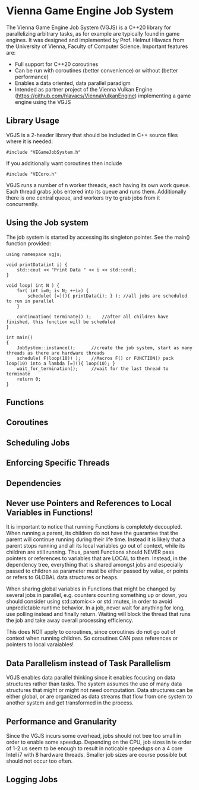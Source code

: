 # Vienna Game Engine Job System
The Vienna Game Engine Job System (VGJS) is a C++20 library for parallelizing arbitrary tasks, as for example are typically found in game engines. It was designed and implemented by Prof. Helmut Hlavacs from the University of Vienna, Faculty of Computer Science. Important features are:
* Full support for C++20 coroutines
* Can be run with coroutines (better convenience) or without (better performance)
* Enables a data oriented, data parallel paradigm
* Intended as partner project of the Vienna Vulkan Engine (https://github.com/hlavacs/ViennaVulkanEngine) implementing a game engine using the VGJS

## Library Usage
VGJS is a 2-header library that should be included in C++ source files where it is needed:

    #include "VEGameJobSystem.h"

If you additionally want coroutines then include

    #include "VECoro.h"

VGJS runs a number of n worker threads, each having its own work queue. Each thread grabs jobs entered into its queue and runs them. Additionally there is one central queue, and workers try to grab jobs from it concurrently.

## Using the Job system
The job system is started by accessing its singleton pointer. See the main() function provided:

	using namespace vgjs;

    void printData(int i) {
        std::cout << "Print Data " << i << std::endl;
	}

	void loop( int N ) {
		for( int i=0; i< N; ++i>) {
			schedule( [=](){ printData(i); } );	//all jobs are scheduled to run in parallel
		}

		continuation( terminate() );	//after all children have finished, this function will be scheduled
	}

    int main()
    {
    	JobSystem::instance();		//create the job system, start as many threads as there are hardware threads
		schedule( F(loop(10)) ); 	//Macros F() or FUNCTION() pack loop(10) into a lambda [=](){ loop(10); }
		wait_for_termination();		//wait for the last thread to terminate
    	return 0;
    }



## Functions



## Coroutines

## Scheduling Jobs

## Enforcing Specific Threads

## Dependencies

## Never use Pointers and References to Local Variables in Functions!
It is important to notice that running Functions is completely decoupled. When running a parent, its children do not have the guarantee that the parent will continue running during their life time. Instead it is likely that a parent stops running and all its local variables go out of context, while its children are still running. Thus, parent Functions should NEVER pass pointers or references to variables that are LOCAL to them. Instead, in the dependency tree, everything that is shared amongst jobs and especially passed to children as parameter must be either passed by value, or points or refers to GLOBAL data structures or heaps.

When sharing global variables in Functions that might be changed by several jobs in parallel, e.g. counters counting something up or down, you should consider using std::atomic<> or std::mutex, in order to avoid unpredictable runtime behavior. In a job, never wait for anything for long, use polling instead and finally return. Waiting will block the thread that runs the job and take away overall processing efficiency.

This does NOT apply to coroutines, since coroutines do not go out of context when running children. So coroutines CAN pass references or pointers to local varaiables!

## Data Parallelism instead of Task Parallelism
VGJS enables data parallel thinking since it enables focusing on data structures rather than tasks. The system assumes the use of many data structures that might or might not need computation. Data structures can be either global, or are organized as data streams that flow from one system to another system and get transformed in the process.

## Performance and Granularity
Since the VGJS incurs some overhead, jobs should not bee too small in order to enable some speedup. Depending on the CPU, job sizes in te order
of 1-2 us seem to be enough to result in noticable speedups on a 4 core Intel i7 with 8 hardware threads. Smaller job sizes are course
possible but should not occur too often.

## Logging Jobs


